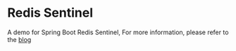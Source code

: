 # Redis Sentinel
A demo for Spring Boot Redis Sentinel, For more information, please refer to the [blog](https://www.zhangaoo.com/article/redis-cluster-sentinel)